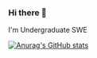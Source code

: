 ### Hi there 👋

I'm Undergraduate SWE

[![Anurag's GitHub stats](https://github-readme-stats.vercel.app/api?username=Ahmedelsaeed)](https://github.com/anuraghazra/github-readme-stats)
<!--
**Ahmedelsa3eed/Ahmedelsa3eed** is a ✨ _special_ ✨ repository because its `README.md` (this file) appears on your GitHub profile.

Here are some ideas to get you started:

- 🔭 I’m currently working on ...
- 🌱 I’m currently learning ...
- 👯 I’m looking to collaborate on ...
- 🤔 I’m looking for help with ...
- 💬 Ask me about ...
- 📫 How to reach me: ...
- 😄 Pronouns: ...
- ⚡ Fun fact: ...
-->


